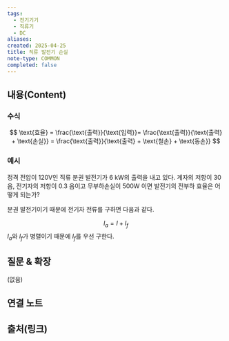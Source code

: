 ```yaml
---
tags:
  - 전기기기
  - 직류기
  - DC
aliases: 
created: 2025-04-25
title: 직류 발전기 손실
note-type: COMMON
completed: false
---
```


## 내용(Content)

### 수식

$$
\text{효율} = \frac{\text{출력}}{\text{입력}}= \frac{\text{출력}}{\text{출력} + \text{손실}} = \frac{\text{출력}}{\text{출력} + \text{철손} + \text{동손}}
$$

### 예시

정격 전압이 120V인 직류 분권 발전기가 6 kW의 출력을 내고 있다. 계자의 저항이 30 옴, 전기자의 저항이 0.3 옴이고 무부하손실이 500W 이면 발전기의 전부하 효율은 어떻게 되는가?

분권 발전기이기 때문에 전기자 전류를 구하면 다음과 같다.

$$
I_{a} = I + I_{f}
$$
$I_{a}$와 $I_{f}$가 병렬이기 때문에 $I_{f}$를 우선 구한다.

## 질문 & 확장

(없음)

## 연결 노트

## 출처(링크)

